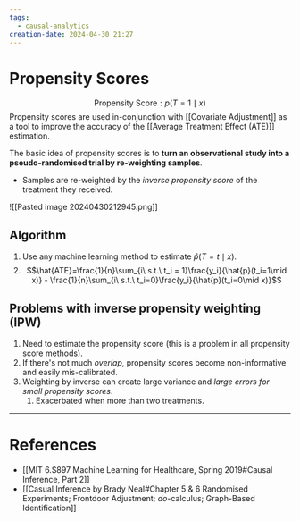 ```yaml
---
tags:
  - causal-analytics
creation-date: 2024-04-30 21:27
---
```

# Propensity Scores

$$
\text{Propensity Score} : p(T = 1 \mid x)
$$
Propensity scores are used in-conjunction with [[Covariate Adjustment]] as a tool to improve the accuracy of the [[Average Treatment Effect (ATE)]] estimation.

The basic idea of propensity scores is to **turn an observational study into a pseudo-randomised trial by re-weighting samples**.
- Samples are re-weighted by the *inverse propensity score* of the treatment they received.

![[Pasted image 20240430212945.png]]


## Algorithm

1. Use any machine learning method to estimate $\hat{p}(T = t \mid x)$.
2. $$\hat{ATE}=\frac{1}{n}\sum_{i\ s.t.\ t_i = 1}\frac{y_i}{\hat{p}(t_i=1\mid x)} - \frac{1}{n}\sum_{i\ s.t.\ t_i=0}\frac{y_i}{\hat{p}(t_i=0\mid x)}$$
## Problems with inverse propensity weighting (IPW)

1. Need to estimate the propensity score (this is a problem in all propensity score methods).
2. If there's not much *overlap*, propensity scores become non-informative and easily mis-calibrated.
3. Weighting by inverse can create large variance and *large errors for small propensity scores*.
	1. Exacerbated when more than two treatments.



---
# References

- [[MIT 6.S897 Machine Learning for Healthcare, Spring 2019#Causal Inference, Part 2]]
- [[Casual Inference by Brady Neal#Chapter 5 & 6 Randomised Experiments; Frontdoor Adjustment; *do*-calculus; Graph-Based Identification]]